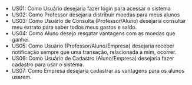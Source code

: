 - US01: Como Usuário desejaria fazer login para acessar o sistema
- US02: Como Professor desejaria distribuir moedas para meus alunos
- US03: Como Usuário de Consulta (Professor/Aluno) desejaria consultar meu extrato para saber todos meus gastos e saldo.
- US04: Como Aluno desejo resgatar vantagens com as moedas que ganhei.
- US05: Como Usuário (Professor/Aluno/Empresa) desejaria receber notificação sempre que uma transação, relacionada a mim, ocorrer.
- US06: Como Usuário de Cadastro (Aluno/Empresa) desejaria fazer cadastro para usar o sistema.
- US07: Como Empresa desejaria cadastrar as vantagens para os alunos usarem.
